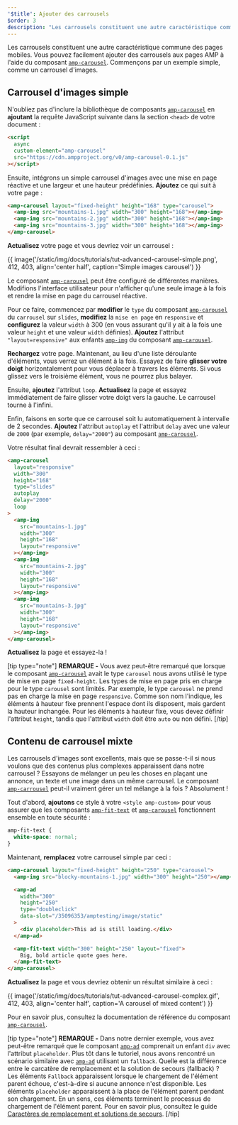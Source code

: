 ```yaml
---
'$title': Ajouter des carrousels
$order: 3
description: "Les carrousels constituent une autre caractéristique commune des pages mobiles. Vous pouvez facilement ajouter des carrousels aux pages AMP à l'aide du composant amp-carousel."
---
```


Les carrousels constituent une autre caractéristique commune des pages mobiles. Vous pouvez facilement ajouter des carrousels aux pages AMP à l'aide du composant [`amp-carousel`](../../../../documentation/components/reference/amp-carousel.md). Commençons par un exemple simple, comme un carrousel d'images.

## Carrousel d'images simple

N'oubliez pas d'inclure la bibliothèque de composants [`amp-carousel`](../../../../documentation/components/reference/amp-carousel.md) en **ajoutant** la requête JavaScript suivante dans la section `<head>` de votre document :

```html
<script
  async
  custom-element="amp-carousel"
  src="https://cdn.ampproject.org/v0/amp-carousel-0.1.js"
></script>
```

Ensuite, intégrons un simple carrousel d'images avec une mise en page réactive et une largeur et une hauteur prédéfinies. **Ajoutez** ce qui suit à votre page :

```html
<amp-carousel layout="fixed-height" height="168" type="carousel">
  <amp-img src="mountains-1.jpg" width="300" height="168"></amp-img>
  <amp-img src="mountains-2.jpg" width="300" height="168"></amp-img>
  <amp-img src="mountains-3.jpg" width="300" height="168"></amp-img>
</amp-carousel>
```

**Actualisez** votre page et vous devriez voir un carrousel :

{{ image('/static/img/docs/tutorials/tut-advanced-carousel-simple.png', 412, 403, align='center half', caption='Simple images carousel') }}

Le composant [`amp-carousel`](../../../../documentation/components/reference/amp-carousel.md) peut être configuré de différentes manières. Modifions l'interface utilisateur pour n'afficher qu'une seule image à la fois et rendre la mise en page du carrousel réactive.

Pour ce faire, commencez par **modifier** le `type` du composant [`amp-carousel`](../../../../documentation/components/reference/amp-carousel.md) du `carrousel` sur `slides`, **modifiez** la `mise en page` en `responsive` et **configurez** la valeur `width` à 300 (en vous assurant qu'il y ait à la fois une valeur `height` et une valeur `width` définies). **Ajoutez** l'attribut `"layout=responsive"` aux enfants [`amp-img`](../../../../documentation/components/reference/amp-img.md) du composant [`amp-carousel`](../../../../documentation/components/reference/amp-carousel.md).

**Rechargez** votre page. Maintenant, au lieu d'une liste déroulante d'éléments, vous verrez un élément à la fois. Essayez de faire **glisser votre doigt** horizontalement pour vous déplacer à travers les éléments. Si vous glissez vers le troisième élément, vous ne pourrez plus balayer.

Ensuite, **ajoutez** l'attribut `loop`. **Actualisez** la page et essayez immédiatement de faire glisser votre doigt vers la gauche. Le carrousel tourne à l'infini.

Enfin, faisons en sorte que ce carrousel soit lu automatiquement à intervalle de 2 secondes. **Ajoutez** l'attribut `autoplay` et l'attribut `delay` avec une valeur de `2000` (par exemple, `delay="2000"`) au composant [`amp-carousel`](../../../../documentation/components/reference/amp-carousel.md).

Votre résultat final devrait ressembler à ceci :

```html
<amp-carousel
  layout="responsive"
  width="300"
  height="168"
  type="slides"
  autoplay
  delay="2000"
  loop
>
  <amp-img
    src="mountains-1.jpg"
    width="300"
    height="168"
    layout="responsive"
  ></amp-img>
  <amp-img
    src="mountains-2.jpg"
    width="300"
    height="168"
    layout="responsive"
  ></amp-img>
  <amp-img
    src="mountains-3.jpg"
    width="300"
    height="168"
    layout="responsive"
  ></amp-img>
</amp-carousel>
```

**Actualisez** la page et essayez-la !

[tip type="note"] **REMARQUE -** Vous avez peut-être remarqué que lorsque le composant [`amp-carousel`](../../../../documentation/components/reference/amp-carousel.md) avait le type `carousel` nous avons utilisé le type de mise en page `fixed-height`. Les types de mise en page pris en charge pour le type `carousel` sont limités. Par exemple, le type `carousel` ne prend pas en charge la mise en page `responsive`. Comme son nom l'indique, les éléments à hauteur fixe prennent l'espace dont ils disposent, mais gardent la hauteur inchangée. Pour les éléments à hauteur fixe, vous devez définir l'attribut `height`, tandis que l'attribut `width` doit être `auto` ou non défini. [/tip]

## Contenu de carrousel mixte

Les carrousels d'images sont excellents, mais que se passe-t-il si nous voulons que des contenus plus complexes apparaissent dans notre carrousel ? Essayons de mélanger un peu les choses en plaçant une annonce, un texte et une image dans un même carrousel. Le composant [`amp-carrousel`](../../../../documentation/components/reference/amp-carousel.md) peut-il vraiment gérer un tel mélange à la fois ? Absolument !

Tout d'abord, **ajoutons** ce style à votre `<style amp-custom>` pour vous assurer que les composants [`amp-fit-text`](../../../../documentation/components/reference/amp-fit-text.md) et [`amp-carousel`](../../../../documentation/components/reference/amp-carousel.md) fonctionnent ensemble en toute sécurité :

```css
amp-fit-text {
  white-space: normal;
}
```

Maintenant, **remplacez** votre carrousel simple par ceci :

```html
<amp-carousel layout="fixed-height" height="250" type="carousel">
  <amp-img src="blocky-mountains-1.jpg" width="300" height="250"></amp-img>

  <amp-ad
    width="300"
    height="250"
    type="doubleclick"
    data-slot="/35096353/amptesting/image/static"
  >
    <div placeholder>This ad is still loading.</div>
  </amp-ad>

  <amp-fit-text width="300" height="250" layout="fixed">
    Big, bold article quote goes here.
  </amp-fit-text>
</amp-carousel>
```

**Actualisez** la page et vous devriez obtenir un résultat similaire à ceci :

{{ image('/static/img/docs/tutorials/tut-advanced-carousel-complex.gif', 412, 403, align='center half', caption='A carousel of mixed content') }}

Pour en savoir plus, consultez la documentation de référence du composant [`amp-carousel`](../../../../documentation/components/reference/amp-carousel.md).

[tip type="note"] **REMARQUE -** Dans notre dernier exemple, vous avez peut-être remarqué que le composant [`amp-ad`](../../../../documentation/components/reference/amp-ad.md) comprenait un enfant `div` avec l'attribut `placeholder`. Plus tôt dans le tutoriel, nous avons rencontré un scénario similaire avec [`amp-ad`](../../../../documentation/components/reference/amp-ad.md) utilisant un `fallback`. Quelle est la différence entre le carcatère de remplacement et la solution de secours (fallback) ? Les éléments `Fallback` apparaissent lorsque le chargement de l'élément parent échoue, c'est-à-dire si aucune annonce n'est disponible. Les éléments `placeholder` apparaissent à la place de l'élément parent pendant son chargement. En un sens, ces éléments terminent le processus de chargement de l'élément parent. Pour en savoir plus, consultez le guide [Caractères de remplacement et solutions de secours](../../../../documentation/guides-and-tutorials/develop/style_and_layout/placeholders.md). [/tip]
